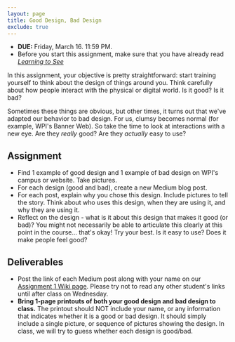 ```yaml
---
layout: page
title: Good Design, Bad Design
exclude: true
---
```


- **DUE:** Friday, March 16. 11:59 PM.
- Before you start this assignment, make sure that you have already read [_Learning to See_](https://ia.net/know-how/learning-to-see)

In this assignment, your objective is pretty straightforward: start training yourself to think about the design of things around you. Think carefully about how people interact with the physical or digital world. Is it good? Is it bad?

Sometimes these things are obvious, but other times, it turns out that we've adapted our behavior to bad design. For us, clumsy becomes normal (for example, WPI's Banner Web). So take the time to look at interactions with a new eye. Are they _really_ good? Are they _actually_ easy to use?

## Assignment
- Find 1 example of good design and 1 example of bad design on WPI's campus or website. Take pictures.
- For each design (good and bad), create a new Medium blog post.
- For each post, explain why you chose this design. Include pictures to tell the story. Think about who uses this design, when they are using it, and why they are using it.
- Reflect on the design - what is it about this design that makes it good (or bad)? You might not necessarily be able to articulate this clearly at this point in the course... that's okay! Try your best. Is it easy to use? Does it make people feel good?

## Deliverables
- Post the link of each Medium post along with your name on our [Assignment 1 Wiki page](https://github.com/cs3041-18d/goodbad_assn/wiki). Please try not to read any other student's links until after class on Wednesday.
- **Bring 1-page printouts of both your good design and bad design to class.** The printout should NOT include your name, or any information that indicates whether it is a good or bad design. It should simply include a single picture, or sequence of pictures showing the design. In class, we will try to guess whether each design is good/bad.

